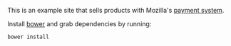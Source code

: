 This is an example site that sells products with Mozilla's
[payment system](https://github.com/mozilla/payments-env).

Install [bower](http://bower.io/) and grab dependencies by running:

    bower install
